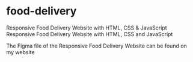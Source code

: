 ﻿# food-delivery
Responsive Food Delivery Website with HTML, CSS & JavaScript
Responsive Food Delivery Website with HTML, CSS and JavaScript

The Figma file of the Responsive Food Delivery Website can be found on my website
